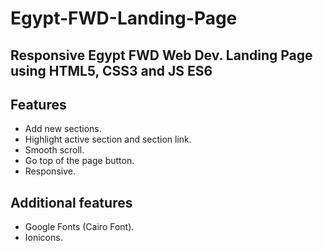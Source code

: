 # Egypt-FWD-Landing-Page

## Responsive Egypt FWD Web Dev. Landing Page using HTML5, CSS3 and JS ES6

## Features

- Add new sections.
- Highlight active section and section link.
- Smooth scroll.
- Go top of the page button.
- Responsive.

## Additional features

- Google Fonts (Cairo Font).
- Ionicons.
